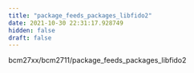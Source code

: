 ```yaml
---
title: "package_feeds_packages_libfido2"
date: 2021-10-30 22:31:17.928749
hidden: false
draft: false
---
```


bcm27xx/bcm2711/package_feeds_packages_libfido2

